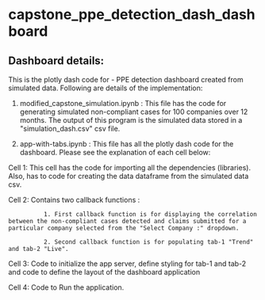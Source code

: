 # capstone_ppe_detection_dash_dashboard

## Dashboard details:
This is the plotly dash code for - PPE detection dashboard created from  simulated data. Following are details of the implementation:
1. modified_capstone_simulation.ipynb : This file has the code for generating simulated non-compliant cases for 100 companies over 12 months. The output of this program is the simulated data stored in a "simulation_dash.csv" csv file.

2. app-with-tabs.ipynb : This file has all the plotly dash code for the dashboard. Please see the explanation of each cell below:

  Cell 1: This cell has the code for importing all the dependencies (libraries). Also, has to code for creating the data dataframe from the simulated data csv.
  
  Cell 2: Contains two callback functions : 
  
              1. First callback function is for displaying the correlation between the non-compliant cases detected and claims submitted for a particular company selected from the "Select Company :" dropdown.
              
              2. Second callback function is for populating tab-1 "Trend" and tab-2 "Live".
              
  Cell 3: Code to initialize the app server, define styling for tab-1 and tab-2 and code to define the layout of the dashboard application
  
  Cell 4: Code to Run the application.
